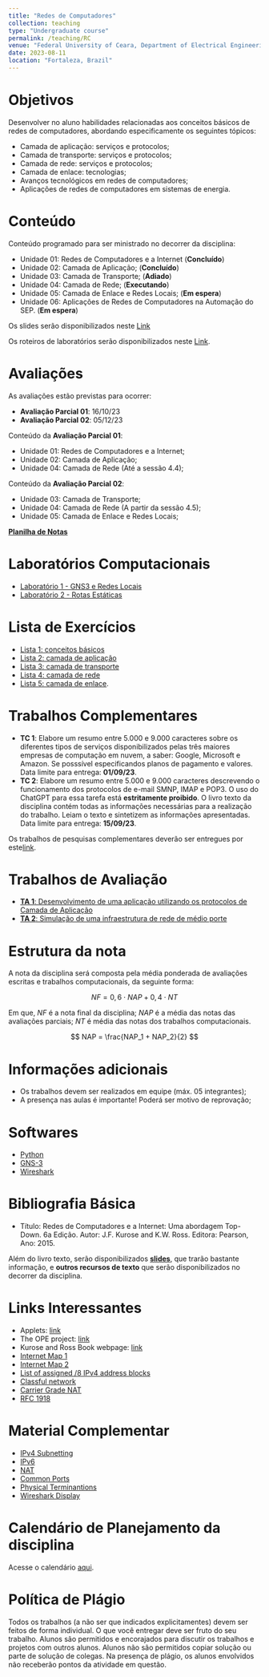 ```yaml
---
title: "Redes de Computadores"
collection: teaching
type: "Undergraduate course"
permalink: /teaching/RC
venue: "Federal University of Ceara, Department of Electrical Engineering"
date: 2023-08-11
location: "Fortaleza, Brazil"
---
```


# Objetivos

Desenvolver no aluno habilidades relacionadas aos conceitos básicos de redes de computadores, abordando especificamente os seguintes tópicos:

- Camada de aplicação: serviços e protocolos;
- Camada de transporte: serviços e protocolos;
- Camada de rede: serviços e protocolos;
- Camada de enlace: tecnologias;
- Avanços tecnológicos em redes de computadores;
- Aplicações de redes de computadores em sistemas de energia.

# Conteúdo

Conteúdo programado para ser ministrado no decorrer da disciplina:

- Unidade 01: Redes de Computadores e a Internet (**Concluído**)
- Unidade 02: Camada de Aplicação; (**Concluído**)
- Unidade 03: Camada de Transporte; (**Adiado**)
- Unidade 04: Camada de Rede; (**Executando**)
- Unidade 05: Camada de Enlace e Redes Locais; (**Em espera**)
- Unidade 06: Aplicações de Redes de Computadores na Automação do SEP. (**Em espera**)

Os slides serão disponibilizados neste [Link](http://gaia.cs.umass.edu/kurose-ross-ppt-6e/)

Os roteiros de laboratórios serão disponibilizados neste [Link](https://gaia.cs.umass.edu/kurose_ross/wireshark.php).

# Avaliações

As avaliações estão previstas para ocorrer:

- **Avaliação Parcial 01**: 16/10/23
- **Avaliação Parcial 02**: 05/12/23

Conteúdo da **Avaliação Parcial 01**:

- Unidade 01: Redes de Computadores e a Internet;
- Unidade 02: Camada de Aplicação;
- Unidade 04: Camada de Rede (Até a sessão 4.4);

Conteúdo da **Avaliação Parcial 02**:

- Unidade 03: Camada de Transporte;
- Unidade 04: Camada de Rede (A partir da sessão 4.5);
- Unidade 05: Camada de Enlace e Redes Locais;

[**Planilha de Notas**](/teaching/RC/notas)

# Laboratórios Computacionais

- [Laboratório 1 - GNS3 e Redes Locais](/teaching/RC/lab1)
- [Laboratório 2 - Rotas Estáticas](/teaching/RC/lab2)

# Lista de Exercícios

- [Lista 1: conceitos básicos](https://drive.google.com/file/d/1_zhGPNDSq1yi7bHOmMdr-c3sTIco88Vv/view?usp=sharing)
- [Lista 2: camada de aplicação](https://drive.google.com/file/d/1jlG9jTpwVJ3PkBDKA1jSr612KGogROxx/view?usp=sharing)
- [Lista 3: camada de transporte]()
- [Lista 4: camada de rede](https://drive.google.com/file/d/1kfPn-84GIDdvgdy5XKGxDXSRHZqmfzu7/view?usp=sharing)
- [Lista 5: camada de enlace]().

# Trabalhos Complementares

- **TC 1**: Elabore um resumo entre 5.000 e 9.000 caracteres sobre os diferentes tipos de serviços disponibilizados pelas três maiores empresas de computação em nuvem, a saber: Google, Microsoft e Amazon. Se posssível especificandos planos de pagamento e valores. Data limite para entrega: **01/09/23**.
- **TC 2**: Elabore um resumo entre 5.000 e 9.000 caracteres descrevendo o funcionamento dos protocolos de e-mail SMNP, IMAP e POP3. O uso do ChatGPT para essa tarefa está **estritamente proibido**. O livro texto da disciplina contém todas as informações necessárias para a realização do trabalho. Leiam o texto e sintetizem as informações apresentadas. Data limite para entrega: **15/09/23**.

Os trabalhos de pesquisas complementares deverão ser entregues por este[link](https://forms.gle/mFRbepL6LAvh91QL6).

# Trabalhos de Avaliação

- [**TA 1**: Desenvolvimento de uma aplicação utilizando os protocolos de Camada de Aplicação](/teaching/RC/TA1)
- [**TA 2**: Simulação de uma infraestrutura de rede de médio porte](/teaching/RC/Trabalho-02)

# Estrutura da nota

A nota da disciplina será composta pela média ponderada de avaliações escritas e trabalhos computacionais, da seguinte forma:

$$
  NF = 0,6 \cdot NAP + 0,4 \cdot NT
$$

Em que, $NF$ é a nota final da disciplina; $NAP$ é a média das notas das avaliações parciais; $NT$ é média das notas dos trabalhos computacionais.

$$
    NAP = \frac{NAP_1 + NAP_2}{2}
$$

# Informações adicionais

- Os trabalhos devem ser realizados em equipe (máx. 05 integrantes);
- A presença nas aulas é importante! Poderá ser motivo de reprovação;

# Softwares
- [Python](https://www.python.org/)
- [GNS-3](https://www.gns3.com/)
- [Wireshark](https://www.wireshark.org/)

# Bibliografia Básica

- Título: Redes de Computadores e a Internet: Uma abordagem Top-Down. 6a Edição. Autor: J.F. Kurose and K.W. Ross. Editora: Pearson, Ano: 2015.

Além do livro texto, serão disponibilizados **[slides](http://gaia.cs.umass.edu/kurose-ross-ppt-6e/)**, que trarão bastante informação, e **outros recursos de texto** que serão disponibilizados no decorrer da disciplina.

# Links Interessantes

- Applets: [link](https://www2.tkn.tu-berlin.de/teaching/rn/animations/)
- The OPE project: [link](https://www.opte.org/the-internet)
- Kurose and Ross Book webpage: [link](https://gaia.cs.umass.edu/kurose_ross/index.php)
- [Internet Map 1](https://global-internet-map-2022.telegeography.com/)
- [Internet Map 2](https://www.infrapedia.com/)
- [List of assigned /8 IPv4 address blocks](https://en.wikipedia.org/wiki/List_of_assigned_/8_IPv4_address_blocks)
- [Classful network](https://en.wikipedia.org/wiki/Classful_network)
- [Carrier Grade NAT](https://pt.wikipedia.org/wiki/Carrier_Grade_NAT)
- [RFC 1918](https://datatracker.ietf.org/doc/html/rfc1918)

# Material Complementar

- [IPv4 Subnetting](https://drive.google.com/file/d/15v9e_ixZy1_AL87p6WGF-WnxBrJmms9Y/view?usp=drive_link)
- [IPv6](https://drive.google.com/file/d/10Pj9PCBrCM9amvWQ_2F08j6LR1SZHIsS/view?usp=drive_link)
- [NAT](https://drive.google.com/file/d/1uf8zr3DCbhkg80FbZs_U6Li6WxwsVWe2/view?usp=drive_link)
- [Common Ports](https://drive.google.com/file/d/1xQJ5ay-xM0Pd6yhE6P9yI8RQMRrmJBJi/view?usp=drive_link)
- [Physical Terminantions](https://drive.google.com/file/d/1U5XBibFs8lOHBZP6F74p_yEB_VpB49rI/view?usp=sharing)
- [Wireshark Display](https://drive.google.com/file/d/13T3dTIOeqHHGmibGz6DonWYv9kF6SRnH/view?usp=sharing)

# Calendário de Planejamento da disciplina
Acesse o calendário [aqui](https://drive.google.com/file/d/1YRy6VWZ6EoEw0OmFczOf0MHD9D_roSpX/view?usp=drivesdk).

# Política de Plágio

Todos os trabalhos (a não ser que indicados explicitamentes) devem ser feitos de forma individual. O que você entregar deve ser fruto do seu trabalho. Alunos são permitidos e encorajados para discutir os trabalhos e projetos com outros alunos. Alunos não são permitidos copiar solução ou parte de solução de colegas. Na presença de plágio, os alunos envolvidos não receberão pontos da atividade em questão.